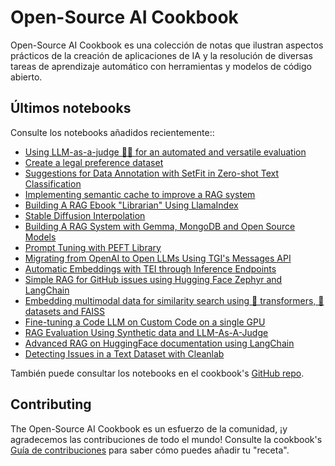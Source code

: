 # Open-Source AI Cookbook

Open-Source AI Cookbook es una colección de notas que ilustran aspectos prácticos de la creación de aplicaciones de IA y la resolución de diversas tareas de aprendizaje automático con herramientas y modelos de código abierto.

## Últimos notebooks

Consulte los notebooks añadidos recientemente::

- [Using LLM-as-a-judge 🧑‍⚖️ for an automated and versatile evaluation](llm_judge)
- [Create a legal preference dataset](pipeline_notus_instructions_preferences_legal)
- [Suggestions for Data Annotation with SetFit in Zero-shot Text Classification](labelling_feedback_setfit)
- [Implementing semantic cache to improve a RAG system](semantic_cache_chroma_vector_database)
- [Building A RAG Ebook "Librarian" Using LlamaIndex](rag_llamaindex_librarian)
- [Stable Diffusion Interpolation](stable_diffusion_interpolation)
- [Building A RAG System with Gemma, MongoDB and Open Source Models](rag_with_hugging_face_gemma_mongodb)
- [Prompt Tuning with PEFT Library](prompt_tuning_peft)
- [Migrating from OpenAI to Open LLMs Using TGI's Messages API](tgi_messages_api_demo)
- [Automatic Embeddings with TEI through Inference Endpoints](automatic_embedding_tei_inference_endpoints)
- [Simple RAG for GitHub issues using Hugging Face Zephyr and LangChain](rag_zephyr_langchain)
- [Embedding multimodal data for similarity search using 🤗 transformers, 🤗 datasets and FAISS](faiss_with_hf_datasets_and_clip)
- [Fine-tuning a Code LLM on Custom Code on a single GPU](fine_tuning_code_llm_on_single_gpu)
- [RAG Evaluation Using Synthetic data and LLM-As-A-Judge](rag_evaluation)
- [Advanced RAG on HuggingFace documentation using LangChain](advanced_rag)
- [Detecting Issues in a Text Dataset with Cleanlab](issues_in_text_dataset)

También puede consultar los notebooks en el cookbook's [GitHub repo](https://github.com/huggingface/cookbook).

## Contributing

The Open-Source AI Cookbook es un esfuerzo de la comunidad, ¡y agradecemos las contribuciones de todo el mundo!
Consulte la cookbook's [Guía de contribuciones](https://github.com/huggingface/cookbook/blob/main/README.md) para saber cómo puedes añadir tu "receta".
